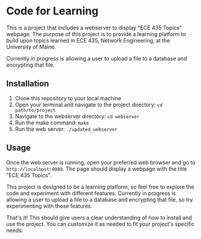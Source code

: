 # Code for Learning

This is a project that includes a webserver to display "ECE 435 Topics" webpage. The purpose of this project is to provide a learning platform to build upon topics learned in ECE 435, Network Engineering, at the University of Maine.

Currently in progress is allowing a user to upload a file to a database and encrypting that file.

## Installation

1. Clone this repository to your local machine
2. Open your terminal and navigate to the project directory: `cd path/to/project`
3. Navigate to the webserver directory: `cd webserver`
4. Run the make command: `make`
5. Run the web server: `./updated_webserver`

## Usage

Once the web server is running, open your preferred web browser and go to `http://localhost:8080`. The page should display a webpage with the title "ECE 435 Topics".

This project is designed to be a learning platform, so feel free to explore the code and experiment with different features. Currently in progress is allowing a user to upload a file to a database and encrypting that file, so try experimenting with those features.

That's it! This should give users a clear understanding of how to install and use the project. You can customize it as needed to fit your project's specific needs.
